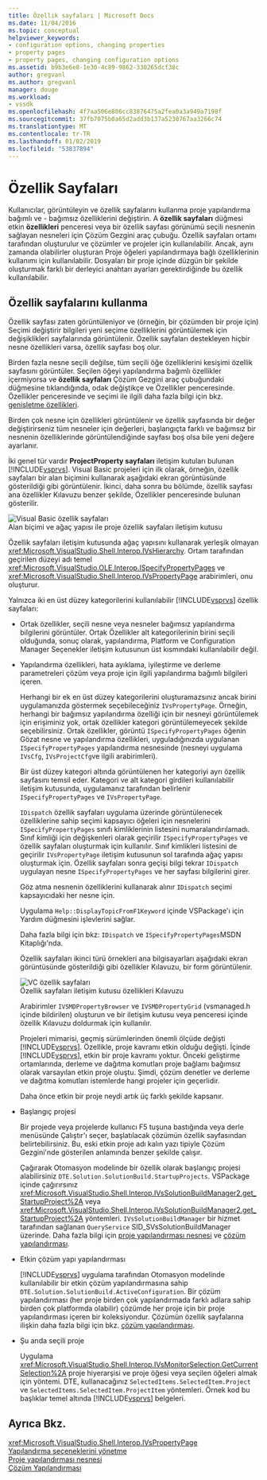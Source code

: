 ```yaml
---
title: Özellik sayfaları | Microsoft Docs
ms.date: 11/04/2016
ms.topic: conceptual
helpviewer_keywords:
- configuration options, changing properties
- property pages
- property pages, changing configuration options
ms.assetid: b9b3e6e8-1e30-4c89-9862-330265dcf38c
author: gregvanl
ms.author: gregvanl
manager: douge
ms.workload:
- vssdk
ms.openlocfilehash: 4f7aa506e806cc83876475a2fea0a3a949a7198f
ms.sourcegitcommit: 37fb7075b0a65d2add3b137a5230767aa3266c74
ms.translationtype: MT
ms.contentlocale: tr-TR
ms.lasthandoff: 01/02/2019
ms.locfileid: "53837894"
---
```

# <a name="property-pages"></a>Özellik Sayfaları
Kullanıcılar, görüntüleyin ve özellik sayfalarını kullanma proje yapılandırma bağımlı ve - bağımsız özelliklerini değiştirin. A **özellik sayfaları** düğmesi etkin **özellikleri** penceresi veya bir özellik sayfası görünümü seçili nesnenin sağlayan nesneleri için Çözüm Gezgini araç çubuğu. Özellik sayfaları ortamı tarafından oluşturulur ve çözümler ve projeler için kullanılabilir. Ancak, aynı zamanda olabilirler oluşturan Proje öğeleri yapılandırmaya bağlı özelliklerinin kullanımı için kullanılabilir. Dosyaları bir proje içinde düzgün bir şekilde oluşturmak farklı bir derleyici anahtarı ayarları gerektirdiğinde bu özellik kullanılabilir.  
  
## <a name="using-property-pages"></a>Özellik sayfalarını kullanma  
 Özellik sayfası zaten görüntüleniyor ve (örneğin, bir çözümden bir proje için) Seçimi değiştirir bilgileri yeni seçime özelliklerini görüntülemek için değişiklikleri sayfalarında görüntülenir. Özellik sayfaları destekleyen hiçbir nesne özellikleri varsa, özellik sayfası boş olur.  
  
 Birden fazla nesne seçili değilse, tüm seçili öğe özelliklerini kesişimi özellik sayfasını görüntüler. Seçilen öğeyi yapılandırma bağımlı özellikler içermiyorsa ve **özellik sayfaları** Çözüm Gezgini araç çubuğundaki düğmesine tıklandığında, odak değiştikçe ve Özellikler penceresinde. Özellikler penceresinde ve seçimi ile ilgili daha fazla bilgi için bkz. [genişletme özellikleri](../../extensibility/internals/extending-properties.md).  
  
 Birden çok nesne için özellikleri görüntülenir ve özellik sayfasında bir değer değiştirirseniz tüm nesneler için değerleri, başlangıçta farklı ve bağımsız bir nesnenin özelliklerinde görüntülendiğinde sayfası boş olsa bile yeni değere ayarlanır.  
  
 İki genel tür vardır **ProjectProperty sayfaları** iletişim kutuları bulunan [!INCLUDE[vsprvs](../../code-quality/includes/vsprvs_md.md)]. Visual Basic projeleri için ilk olarak, örneğin, özellik sayfaları bir alan biçimini kullanarak aşağıdaki ekran görüntüsünde gösterildiği gibi görüntülenir. İkinci, daha sonra bu bölümde, özellik sayfası ana özellikler Kılavuzu benzer şekilde, Özellikler penceresinde bulunan gösterilir.  
  
 ![Visual Basic özellik sayfaları](../../extensibility/internals/media/vsvbproppages.gif "vsVBPropPages")  
Alan biçimi ve ağaç yapısı ile proje özellik sayfaları iletişim kutusu  
  
 Özellik sayfaları iletişim kutusunda ağaç yapısını kullanarak yerleşik olmayan <xref:Microsoft.VisualStudio.Shell.Interop.IVsHierarchy>. Ortam tarafından geçirilen düzeyi adı temel <xref:Microsoft.VisualStudio.OLE.Interop.ISpecifyPropertyPages> ve <xref:Microsoft.VisualStudio.Shell.Interop.IVsPropertyPage> arabirimleri, onu oluşturur.  
  
 Yalnızca iki en üst düzey kategorilerini kullanılabilir [!INCLUDE[vsprvs](../../code-quality/includes/vsprvs_md.md)] özellik sayfaları:  
  
- Ortak özellikler, seçili nesne veya nesneler bağımsız yapılandırma bilgilerini görüntüler. Ortak Özellikler alt kategorilerinin birini seçili olduğunda, sonuç olarak, yapılandırma, Platform ve Configuration Manager Seçenekler iletişim kutusunun üst kısmındaki kullanılabilir değil.  
  
- Yapılandırma özellikleri, hata ayıklama, iyileştirme ve derleme parametreleri çözüm veya proje için ilgili yapılandırma bağımlı bilgileri içeren.  
  
  Herhangi bir ek en üst düzey kategorilerini oluşturamazsınız ancak birini uygulamanızda göstermek seçebileceğiniz `IVsPropertyPage`. Örneğin, herhangi bir bağımsız yapılandırma özelliği için bir nesneyi görüntülemek için erişiminiz yok, ortak özellikler kategori görüntülemeyecek şekilde seçebilirsiniz. Ortak özellikler, görüntü `ISpecifyPropertyPages` öğenin Gözat nesne ve yapılandırma özellikleri, uyguladığınızda uygulanan `ISpecifyPropertyPages` yapılandırma nesnesinde (nesneyi uygulama `IVsCfg`, `IVsProjectCfg`ve ilgili arabirimleri).  
  
  Bir üst düzey kategori altında görüntülenen her kategoriyi ayrı özellik sayfasını temsil eder. Kategori ve alt kategori girdileri kullanılabilir iletişim kutusunda, uygulamanız tarafından belirlenir `ISpecifyPropertyPages` ve `IVsPropertyPage`.  
  
  `IDispatch` özellik sayfaları uygulama üzerinde görüntülenecek özelliklerine sahip seçimi kapsayıcı öğeleri için nesnelerini `ISpecifyPropertyPages` sınıfı kimliklerinin listesini numaralandırılamadı. Sınıf kimliği için değişkenleri olarak geçirilir `ISpecifyPropertyPages` ve özellik sayfaları oluşturmak için kullanılır. Sınıf kimlikleri listesini de geçirilir `IVsPropertyPage` iletişim kutusunun sol tarafında ağaç yapısı oluşturmak için. Özellik sayfaları sonra geçişi bilgi tekrar `IDispatch` uygulayan nesne `ISpecifyPropertyPages` ve her sayfası bilgilerini girer.  
  
  Göz atma nesnenin özelliklerini kullanarak alınır `IDispatch` seçimi kapsayıcıdaki her nesne için.  
  
  Uygulama `Help::DisplayTopicFromF1Keyword` içinde VSPackage'ı için Yardım düğmesini işlevlerini sağlar.  
  
  Daha fazla bilgi için bkz: `IDispatch` ve `ISpecifyPropertyPages`MSDN Kitaplığı'nda.  
  
  Özellik sayfaları ikinci türü örnekleri ana bilgisayarları aşağıdaki ekran görüntüsünde gösterildiği gibi özellikler Kılavuzu, bir form görüntülenir.  
  
  ![VC özellik sayfaları](../../extensibility/internals/media/vsvcproppages.gif "vsVCPropPages")  
  Özellik sayfaları iletişim kutusu özellikleri Kılavuzu  
  
  Arabirimler `IVSMDPropertyBrowser` ve `IVSMDPropertyGrid` (vsmanaged.h içinde bildirilen) oluşturun ve bir iletişim kutusu veya penceresi içinde özellik Kılavuzu doldurmak için kullanılır.  
  
  Projeleri mimarisi, geçmiş sürümlerinden önemli ölçüde değişti [!INCLUDE[vsprvs](../../code-quality/includes/vsprvs_md.md)]. Özellikle, proje kavramı etkin olduğu değişti. İçinde [!INCLUDE[vsprvs](../../code-quality/includes/vsprvs_md.md)], etkin bir proje kavramı yoktur. Önceki geliştirme ortamlarında, derleme ve dağıtma komutları proje bağlamı bağımsız olarak varsayılan etkin proje oluştu. Şimdi, çözüm denetler ve derleme ve dağıtma komutları istemlerde hangi projeler için geçerlidir.  
  
  Daha önce etkin bir proje neydi artık üç farklı şekilde kapsanır.  
  
- Başlangıç projesi  
  
   Bir projede veya projelerde kullanıcı F5 tuşuna bastığında veya derle menüsünde Çalıştır'ı seçer, başlatılacak çözümün özellik sayfasından belirtebilirsiniz. Bu, eski etkin proje adı kalın yazı tipiyle Çözüm Gezgini'nde gösterilen anlamında benzer şekilde çalışır.  
  
   Çağırarak Otomasyon modelinde bir özellik olarak başlangıç projesi alabilirsiniz `DTE.Solution.SolutionBuild.StartupProjects`. VSPackage içinde çağırırsınız <xref:Microsoft.VisualStudio.Shell.Interop.IVsSolutionBuildManager2.get_StartupProject%2A> veya <xref:Microsoft.VisualStudio.Shell.Interop.IVsSolutionBuildManager2.get_StartupProject%2A> yöntemleri. `IVsSolutionBuildManager` bir hizmet tarafından sağlanan `QueryService` SID_SVsSolutionBuildManager üzerinde. Daha fazla bilgi için [proje yapılandırması nesnesi](../../extensibility/internals/project-configuration-object.md) ve [çözüm yapılandırması](../../extensibility/internals/solution-configuration.md).  
  
- Etkin çözüm yapı yapılandırması  
  
   [!INCLUDE[vsprvs](../../code-quality/includes/vsprvs_md.md)] uygulama tarafından Otomasyon modelinde kullanılabilir bir etkin çözüm yapılandırmasına sahip `DTE.Solution.SolutionBuild.ActiveConfiguration`. Bir çözüm yapılandırması (her proje birden çok yapılandırmada farklı adlara sahip birden çok platformda olabilir) çözümde her proje için bir proje yapılandırması içeren bir koleksiyondur. Çözümün özellik sayfalarına ilişkin daha fazla bilgi için bkz. [çözüm yapılandırması](../../extensibility/internals/solution-configuration.md).  
  
- Şu anda seçili proje  
  
   Uygulama <xref:Microsoft.VisualStudio.Shell.Interop.IVsMonitorSelection.GetCurrentSelection%2A> proje hiyerarşisi ve proje öğesi veya seçilen öğeleri almak için yöntemi. DTE, kullanacağınız `SelectedItems.SelectedItem.Project` ve `SelectedItems.SelectedItem.ProjectItem` yöntemleri. Örnek kod bu başlıklar temel altında [!INCLUDE[vsprvs](../../code-quality/includes/vsprvs_md.md)] belgeleri.  
  
## <a name="see-also"></a>Ayrıca Bkz.  
 <xref:Microsoft.VisualStudio.Shell.Interop.IVsPropertyPage>   
 [Yapılandırma seçeneklerini yönetme](../../extensibility/internals/managing-configuration-options.md)   
 [Proje yapılandırması nesnesi](../../extensibility/internals/project-configuration-object.md)   
 [Çözüm Yapılandırması](../../extensibility/internals/solution-configuration.md)